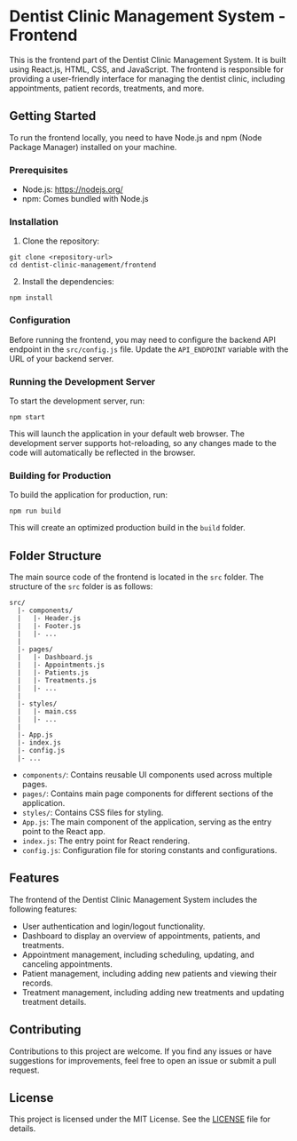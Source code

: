 # Dentist Clinic Management System - Frontend

This is the frontend part of the Dentist Clinic Management System. 
It is built using React.js, HTML, CSS, and JavaScript. 
The frontend is responsible for providing a user-friendly interface for managing the dentist clinic, including appointments, patient records, treatments, and more.

## Getting Started

To run the frontend locally, you need to have Node.js and npm (Node Package Manager) installed on your machine.

### Prerequisites

- Node.js: https://nodejs.org/
- npm: Comes bundled with Node.js

### Installation

1. Clone the repository:

```
git clone <repository-url>
cd dentist-clinic-management/frontend
```

2. Install the dependencies:

```
npm install
```

### Configuration

Before running the frontend, you may need to configure the backend API endpoint in the `src/config.js` file. Update the `API_ENDPOINT` variable with the URL of your backend server.

### Running the Development Server

To start the development server, run:

```
npm start
```

This will launch the application in your default web browser. The development server supports hot-reloading, so any changes made to the code will automatically be reflected in the browser.

### Building for Production

To build the application for production, run:

```
npm run build
```

This will create an optimized production build in the `build` folder.

## Folder Structure

The main source code of the frontend is located in the `src` folder. The structure of the `src` folder is as follows:

```
src/
  |- components/
  |   |- Header.js
  |   |- Footer.js
  |   |- ...
  |
  |- pages/
  |   |- Dashboard.js
  |   |- Appointments.js
  |   |- Patients.js
  |   |- Treatments.js
  |   |- ...
  |
  |- styles/
  |   |- main.css
  |   |- ...
  |
  |- App.js
  |- index.js
  |- config.js
  |- ...
```

- `components/`: Contains reusable UI components used across multiple pages.
- `pages/`: Contains main page components for different sections of the application.
- `styles/`: Contains CSS files for styling.
- `App.js`: The main component of the application, serving as the entry point to the React app.
- `index.js`: The entry point for React rendering.
- `config.js`: Configuration file for storing constants and configurations.

## Features

The frontend of the Dentist Clinic Management System includes the following features:

- User authentication and login/logout functionality.
- Dashboard to display an overview of appointments, patients, and treatments.
- Appointment management, including scheduling, updating, and canceling appointments.
- Patient management, including adding new patients and viewing their records.
- Treatment management, including adding new treatments and updating treatment details.

## Contributing

Contributions to this project are welcome. If you find any issues or have suggestions for improvements, feel free to open an issue or submit a pull request.

## License

This project is licensed under the MIT License. See the [LICENSE](LICENSE) file for details.